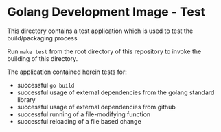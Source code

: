 # Golang Development Image - Test
This directory contains a test application which is used to test the build/packaging process

Run `make test` from the root directory of this repository to invoke the building of this directory.

The application contained herein tests for:

- successful `go build`
- successful usage of external dependencies from the golang standard library
- successful usage of external dependencies from github
- successful running of a file-modifying function
- successful reloading of a file based change
